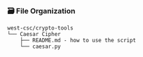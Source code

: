 ### :card_file_box: File Organization
```
west-csc/crypto-tools
└── Caesar Cipher
    ├── README.md - how to use the script
    └── caesar.py
```

